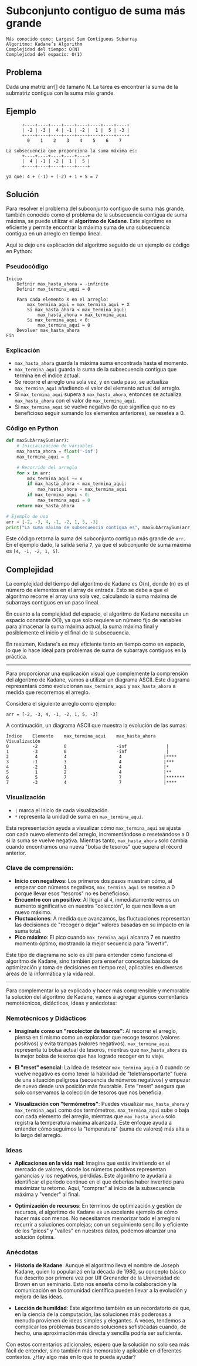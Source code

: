 # Subconjunto contiguo de suma más grande
```
Más conocido como: Largest Sum Contiguous Subarray
Algoritmo: Kadane’s Algorithm
Complejidad del tiempo: O(N)
Complejidad del espacio: O(1)
```

## Problema
Dada una matriz arr[] de tamaño N. La tarea es encontrar la suma de la submatriz contigua con la suma más grande.

## Ejemplo

```
      +----+----+----+----+----+----+----+----+
      | -2 | -3 |  4 | -1 | -2 |  1 |  5 | -3 |
      +----+----+----+----+----+----+----+----+
        0    1    2    3    4    5    6    7
      
La subsecuencia que proporciona la suma máxima es:
      +----+----+----+----+----+
      |  4 | -1 | -2 |  1 |  5 |
      +----+----+----+----+----+

ya que: 4 + (-1) + (-2) + 1 + 5 = 7
```

## Solución

Para resolver el problema del subconjunto contiguo de suma más grande, también conocido como el problema de la subsecuencia contigua de suma máxima, se puede utilizar el **algoritmo de Kadane**. Este algoritmo es eficiente y permite encontrar la máxima suma de una subsecuencia contigua en un arreglo en tiempo lineal.

Aquí te dejo una explicación del algoritmo seguido de un ejemplo de código en Python:

### Pseudocódigo
```
Inicio
    Definir max_hasta_ahora = -infinito
    Definir max_termina_aqui = 0

    Para cada elemento X en el arreglo:
        max_termina_aqui = max_termina_aqui + X
        Si max_hasta_ahora < max_termina_aqui:
            max_hasta_ahora = max_termina_aqui
        Si max_termina_aqui < 0:
            max_termina_aqui = 0
    Devolver max_hasta_ahora
Fin
```

### Explicación
- `max_hasta_ahora` guarda la máxima suma encontrada hasta el momento.
- `max_termina_aqui` guarda la suma de la subsecuencia contigua que termina en el índice actual.
- Se recorre el arreglo una sola vez, y en cada paso, se actualiza `max_termina_aqui` añadiendo el valor del elemento actual del arreglo.
- Si `max_termina_aqui` supera a `max_hasta_ahora`, entonces se actualiza `max_hasta_ahora` con el valor de `max_termina_aqui`.
- Si `max_termina_aqui` se vuelve negativo (lo que significa que no es beneficioso seguir sumando los elementos anteriores), se resetea a 0.

### Código en Python
```python
def maxSubArraySum(arr):
    # Inicialización de variables
    max_hasta_ahora = float('-inf')
    max_termina_aqui = 0

    # Recorrido del arreglo
    for x in arr:
        max_termina_aqui += x
        if max_hasta_ahora < max_termina_aqui:
            max_hasta_ahora = max_termina_aqui
        if max_termina_aqui < 0:
            max_termina_aqui = 0
    return max_hasta_ahora

# Ejemplo de uso
arr = [-2, -3, 4, -1, -2, 1, 5, -3]
print("La suma máxima de subsecuencia contigua es", maxSubArraySum(arr))
```

Este código retorna la suma del subconjunto contiguo más grande de `arr`. En el ejemplo dado, la salida sería `7`, ya que el subconjunto de suma máxima es `[4, -1, -2, 1, 5]`.

## Complejidad

La complejidad del tiempo del algoritmo de Kadane es O(n), donde (n) es el número de elementos en el array de entrada. Esto se debe a que el algoritmo recorre el array una sola vez, calculando la suma máxima de subarrays contiguos en un paso lineal.

En cuanto a la complejidad del espacio, el algoritmo de Kadane necesita un espacio constante O(1), ya que solo requiere un número fijo de variables para almacenar la suma máxima actual, la suma máxima final y posiblemente el inicio y el final de la subsecuencia.

En resumen, Kadane's es muy eficiente tanto en tiempo como en espacio, lo que lo hace ideal para problemas de suma de subarrays contiguos en la práctica.

---

Para proporcionar una explicación visual que complemente la comprensión del algoritmo de Kadane, vamos a utilizar un diagrama ASCII. Este diagrama representará cómo evolucionan `max_termina_aqui` y `max_hasta_ahora` a medida que recorremos el arreglo.

Considera el siguiente arreglo como ejemplo:
```
arr = [-2, -3, 4, -1, -2, 1, 5, -3]
```

A continuación, un diagrama ASCII que muestra la evolución de las sumas:

```
Índice    Elemento    max_termina_aqui    max_hasta_ahora    Visualización
0         -2          0                   -inf               |          
1         -3          0                   -inf               |          
2          4          4                    4                |****
3         -1          3                    4                |***
4         -2          1                    4                |*
5          1          2                    4                |**
6          5          7                    7                |*******
7         -3          4                    7                |****
```

### Visualización
- `|` marca el inicio de cada visualización.
- `*` representa la unidad de suma en `max_termina_aqui`.

Esta representación ayuda a visualizar cómo `max_termina_aqui` se ajusta con cada nuevo elemento del arreglo, incrementándose o reseteándose a 0 si la suma se vuelve negativa. Mientras tanto, `max_hasta_ahora` solo cambia cuando encontramos una nueva "bolsa de tesoros" que supera el récord anterior.

### Clave de comprensión:
- **Inicio con negativos**: Los primeros dos pasos muestran cómo, al empezar con números negativos, `max_termina_aqui` se resetea a 0 porque llevar esos "tesoros" no es beneficioso.
- **Encuentro con un positivo**: Al llegar al `4`, inmediatamente vemos un aumento significativo en nuestra "colección", lo que nos lleva a un nuevo máximo.
- **Fluctuaciones**: A medida que avanzamos, las fluctuaciones representan las decisiones de "recoger o dejar" valores basadas en su impacto en la suma total.
- **Pico máximo**: El pico cuando `max_termina_aqui` alcanza 7 es nuestro momento óptimo, mostrando la mejor secuencia para "invertir".

Este tipo de diagrama no solo es útil para entender cómo funciona el algoritmo de Kadane, sino también para enseñar conceptos básicos de optimización y toma de decisiones en tiempo real, aplicables en diversas áreas de la informática y la vida real.

---

Para complementar lo ya explicado y hacer más comprensible y memorable la solución del algoritmo de Kadane, vamos a agregar algunos comentarios nemotécnicos, didácticos, ideas y anécdotas:

### Nemotécnicos y Didácticos
- **Imagínate como un "recolector de tesoros"**: Al recorrer el arreglo, piensa en ti mismo como un explorador que recoge tesoros (valores positivos) y evita trampas (valores negativos). `max_termina_aqui` representa tu bolsa actual de tesoros, mientras que `max_hasta_ahora` es la mejor bolsa de tesoros que has logrado recoger en tu viaje.

- **El "reset" esencial**: La idea de resetear `max_termina_aqui` a 0 cuando se vuelve negativo es como tener la habilidad de "teletransportarte" fuera de una situación peligrosa (secuencia de números negativos) y empezar de nuevo desde una posición más favorable. Este "reset" asegura que solo conservamos la colección de tesoros que nos beneficia.

- **Visualización con "termómetros"**: Puedes visualizar `max_hasta_ahora` y `max_termina_aqui` como dos termómetros. `max_termina_aqui` sube o baja con cada elemento del arreglo, mientras que `max_hasta_ahora` solo registra la temperatura máxima alcanzada. Este enfoque ayuda a entender cómo seguimos la "temperatura" (suma de valores) más alta a lo largo del arreglo.

### Ideas
- **Aplicaciones en la vida real**: Imagina que estás invirtiendo en el mercado de valores, donde los números positivos representan ganancias y los negativos, pérdidas. Este algoritmo te ayudaría a identificar el período continuo en el que deberías haber invertido para maximizar tu retorno. Aquí, "comprar" al inicio de la subsecuencia máxima y "vender" al final.

- **Optimización de recursos**: En términos de optimización y gestión de recursos, el algoritmo de Kadane es un excelente ejemplo de cómo hacer más con menos. No necesitamos memorizar todo el arreglo ni recurrir a soluciones complejas; con un seguimiento sencillo y eficiente de los "picos" y "valles" en nuestros datos, podemos alcanzar una solución óptima.

### Anécdotas
- **Historia de Kadane**: Aunque el algoritmo lleva el nombre de Joseph Kadane, quien lo popularizó en la década de 1980, su concepto básico fue descrito por primera vez por Ulf Grenander de la Universidad de Brown en un seminario. Esto nos enseña cómo la colaboración y la comunicación en la comunidad científica pueden llevar a la evolución y mejora de las ideas.

- **Lección de humildad**: Este algoritmo también es un recordatorio de que, en la ciencia de la computación, las soluciones más poderosas a menudo provienen de ideas simples y elegantes. A veces, tendemos a complicar los problemas buscando soluciones sofisticadas cuando, de hecho, una aproximación más directa y sencilla podría ser suficiente.

Con estos comentarios adicionales, espero que la solución no solo sea más fácil de entender, sino también más memorable y aplicable en diferentes contextos. ¿Hay algo más en lo que te pueda ayudar?
